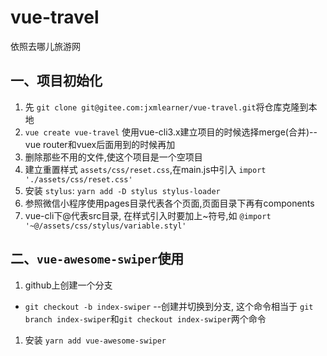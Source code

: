 # vue-travel
依照去哪儿旅游网

## 一、项目初始化
1. 先 `git clone git@gitee.com:jxmlearner/vue-travel.git`将仓库克隆到本地
2. `vue create vue-travel` 使用vue-cli3.x建立项目的时候选择merge(合并)--vue router和vuex后面用到的时候再加
3. 删除那些不用的文件,使这个项目是一个空项目
4. 建立重置样式 `assets/css/reset.css`,在main.js中引入 `import './assets/css/reset.css'`
5. 安装 `stylus`: `yarn add -D stylus stylus-loader`
6. 参照微信小程序使用pages目录代表各个页面,页面目录下再有components
7. vue-cli下@代表src目录, 在样式引入时要加上~符号,如 `@import '~@/assets/css/stylus/variable.styl'`

## 二、`vue-awesome-swiper`使用
1. github上创建一个分支 
  - `git checkout -b index-swiper` --创建并切换到分支, 这个命令相当于 `git branch index-swiper`和`git checkout index-swiper`两个命令
1. 安装 `yarn add vue-awesome-swiper`